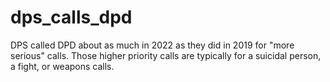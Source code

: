 # dps_calls_dpd
DPS called DPD about as much in 2022 as they did in 2019 for "more serious" calls. Those higher priority calls are typically for a suicidal person, a fight, or weapons calls.
